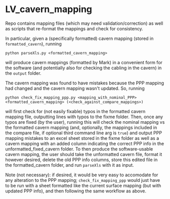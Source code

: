# LV_cavern_mapping
Repo contains mapping files (which may need validation/correction) as well as scripts that re-format the mappings and check for consistency.

In particular, given a (specifically formatted) cavern mapping (stored in `formatted_cavern`), running

`python parseXls.py <formatted_cavern_mapping>`

will produce cavern mappings (formatted by Mark) in a convenient form for the software (and potentially also for checking the cabling in the cavern) in the `output` folder.

The cavern mapping was found to have mistakes because the PPP mapping had changed and the cavern mapping wasn't updated. So, running

`python check_fix_mapping_ppp.py <mapping_with_nominal_PPP> <formatted_cavern_mapping> (<check_against_compare_mappings>)`

will first check for (not easily fixable) typos in the formatted cavern mapping file, outputting lines with typos to the fixme folder. Then, once any typos are fixed (by the user), running this will check the nominal mapping vs the formatted cavern mapping (and, optionally, the mappings included in the compare file, if optional third command line arg is `true`) and output PPP mapping mistakes to an excel sheet stored in the fixme folder as well as a cavern mapping with an added column indicating the correct PPP info in the unformatted_fixed_cavern folder. To then produce the software-usable cavern mapping, the user should take the unformatted cavern file, format it however desired, delete the old PPP info columns, store this edited file in the formatted_cavern folder, and run `parseXls` with it as input.

Note (not necessary): if desired, it would be very easy to accomodate for any alteration to the PPP mapping; `check_fix_mapping_ppp` would just have to be run with a sheet formatted like the current surface mapping (but with updated PPP info), and then following the same workflow as above.
